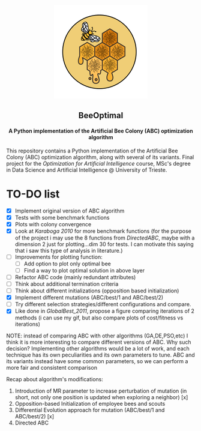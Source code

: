 <div align="center">
  <a href="https://github.com/giuliofantuzzi/BeeOptimal">
    <img src="assets/LogoBeeOptimal.png" alt="Logo" width="250" height="250">
  </a>
<h2 align="center">BeeOptimal</h2>
<h4 align="center">A Python implementation of the Artificial Bee Colony (ABC) optimization algorithm</h4>
</div>

This repository contains a Python implementation of the Artificial Bee Colony (ABC) optimization algorithm, along with several of its variants. Final project for the *Optimization for Artificial Intelligence* course, MSc's degree in Data Science and Artificial Intelligence @ University of Trieste.


# TO-DO list
- [x] Implement original version of ABC algorithm
- [x] Tests with some benchmark functions
- [x] Plots with colony convergence
- [x] Look at *Karaboga 2010* for more benchmark functions (for the purpose of the project i may use the 8 functions from *DirectedABC*, 
maybe with a dimension 2 just for plotting...dim 30 for tests. I can motivate this saying that i saw this type of analysis in literature.)
- [ ] Improvements for plotting function:
  - [ ] Add option to plot only optimal bee
  - [ ] Find a way to plot optimal solution in above layer
- [ ] Refactor ABC code (mainly redundant attributes)
- [ ] Think about additional termination criteria
- [ ] Think about different initializations (opposition based initialization)
- [x] Implement different mutations (ABC/best/1 and ABC/best/2)
- [ ] Try different selection strategies/different configurations and compare.
- [x] Like done in *GlobalBest_2011*, propose a figure comparing iterations of 2 methods (i can use my gif, but also compare plots of cost/fitness vs iterations)

NOTE: instead of comparing ABC with other algorithms (GA,DE,PSO,etc) I think it is more interesting to
compare different versions of ABC. Why such decision? Implementing other algorithms would be a lot of work, and each technique has its own peculiarities and its own parameters to tune. ABC and its variants instead have some common parameters, so we can perform a more fair and consistent comparison


Recap about algorithm's modifications:

1) Introduction of MR parameter to increase perturbation of mutation (in short, not only one position is updated when exploring a neighbor) [x]
2) Opposition-based Initialization of employee bees and scouts
3) Differential Evolution approach for mutation (ABC/best/1 and ABC/best/2) [x]
4) Directed ABC